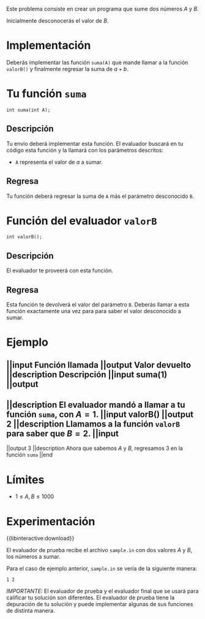 Este problema consiste en crear un programa que sume dos números $A$ y $B$.

Inicialmente desconocerás el valor de $B$.

# Implementación

Deberás implementar las función `suma(A)` que mande llamar a la función `valorB()` y finalmente regresar la suma de $a+b$.

# Tu función `suma`

`int suma(int A);`

## Descripción

Tu envío deberá implementar esta función. El evaluador buscará en tu código esta función y la llamará con los parámetros descritos:

- `A` representa el valor de $a$ a sumar.

## Regresa

Tu función deberá regresar la suma de `A` más el parámetro desconocido `B`.

# Función del evaluador `valorB`

`int valorB();`

## Descripción

El evaluador te proveerá con esta función.

## Regresa

Esta función te devolverá el valor del parámetro `B`. Deberás llamar a esta función exactamente una vez para para saber el valor desconocido a sumar.

# Ejemplo

||input
Función llamada
||output
Valor devuelto
||description
Descripción
||input
suma(1)
||output
--
||description
El evaluador mandó a llamar a tu función `suma`, con $A=1$.
||input
valorB()
||output
2
||description
Llamamos a la función `valorB` para saber que $B = 2$.
||input
--
||output
3
||description
Ahora que sabemos $A$ y $B$, regresamos 3 en la función `suma`
||end

# Límites

- $1 \leq A, B \leq 1000$

# Experimentación

{{libinteractive:download}}

El evaluador de prueba recibe el archivo `sample.in` con dos valores $A$ y $B$, los números a sumar.

Para el caso de ejemplo anterior, `sample.in` se vería de la siguiente manera:

```
1 2
```

_IMPORTANTE:_ El evaluador de prueba y el evaluador final que se usará para calificar tu solución son diferentes. El evaluador de prueba tiene la depuración de tu solución y puede implementar algunas de sus funciones de distinta manera.
